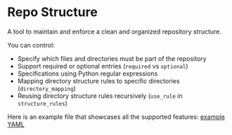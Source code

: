 # Repo Structure

A tool to maintain and enforce a clean and organized repository structure.

You can control:

- Specify which files and directories must be part of the repository
- Support required or optional entries (`required` vs `optional`)
- Specifications using Python regular expressions
- Mapping directory structure rules to specific directories (`directory_mapping`)
- Reusing directory structure rules recursively (`use_rule` in `structure_rules`)

Here is an example file that showcases all the supported features:
[example YAML](repo_structure_config.yaml)
